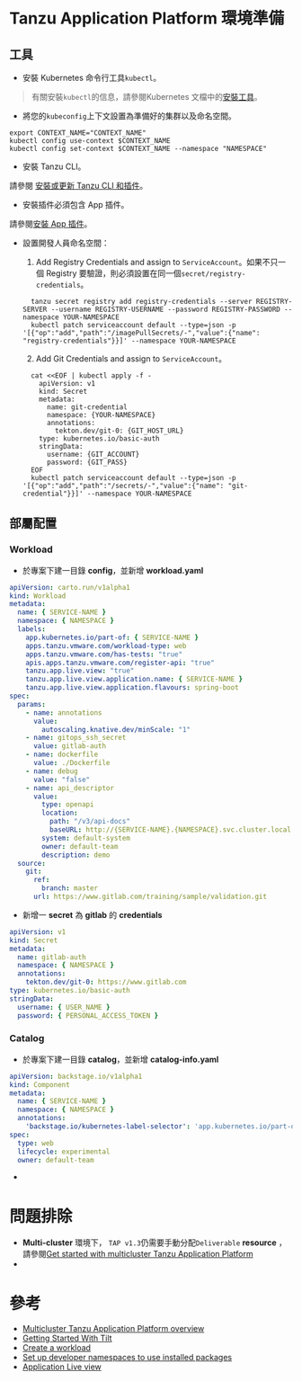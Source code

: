 # Tanzu Application Platform 環境準備

## 工具

* 安裝 Kubernetes 命令行工具`kubectl`。

> 有關安裝`kubectl`的信息，請參閱Kubernetes 文檔中的[安裝工具](https://kubernetes.io/docs/tasks/tools/)。

* 將您的`kubeconfig`上下文設置為準備好的集群以及命名空間。

```shell
export CONTEXT_NAME="CONTEXT_NAME"
kubectl config use-context $CONTEXT_NAME
kubectl config set-context $CONTEXT_NAME --namespace "NAMESPACE"
```

* 安裝 Tanzu CLI。

>
請參閱 [安裝或更新 Tanzu CLI 和插件](https://docs.vmware.com/en/VMware-Tanzu-Application-Platform/1.3/tap/GUID-install-tanzu-cli.html#cli-and-plugin)。

* 安裝插件必須包含 App 插件。

>
請參閱[安裝 App 插件](https://docs.vmware.com/en/VMware-Tanzu-Application-Platform/1.3/tap/GUID-cli-plugins-apps-install-apps-cli.html)。

* 設置開發人員命名空間：
    1. Add Registry Credentials and assign to `ServiceAccount`。如果不只一個 Registry
       要驗證，則必須設置在同一個`secret/registry-credentials`。
    ```shell
      tanzu secret registry add registry-credentials --server REGISTRY-SERVER --username REGISTRY-USERNAME --password REGISTRY-PASSWORD --namespace YOUR-NAMESPACE
      kubectl patch serviceaccount default --type=json -p '[{"op":"add","path":"/imagePullSecrets/-","value":{"name": "registry-credentials"}}]' --namespace YOUR-NAMESPACE
    ```

    2. Add Git Credentials and assign to `ServiceAccount`。
    ```shell
      cat <<EOF | kubectl apply -f -
        apiVersion: v1
        kind: Secret
        metadata:
          name: git-credential
          namespace: {YOUR-NAMESPACE}
          annotations:
            tekton.dev/git-0: {GIT_HOST_URL}
        type: kubernetes.io/basic-auth
        stringData:
          username: {GIT_ACCOUNT}
          password: {GIT_PASS}
      EOF                                                           
      kubectl patch serviceaccount default --type=json -p '[{"op":"add","path":"/secrets/-","value":{"name": "git-credential"}}]' --namespace YOUR-NAMESPACE
    ```

## 部屬配置

### Workload

* 於專案下建一目錄 **config**，並新增 **workload.yaml**

```yaml
apiVersion: carto.run/v1alpha1
kind: Workload
metadata:
  name: { SERVICE-NAME }
  namespace: { NAMESPACE }
  labels:
    app.kubernetes.io/part-of: { SERVICE-NAME }
    apps.tanzu.vmware.com/workload-type: web
    apps.tanzu.vmware.com/has-tests: "true"
    apis.apps.tanzu.vmware.com/register-api: "true"
    tanzu.app.live.view: "true"
    tanzu.app.live.view.application.name: { SERVICE-NAME }
    tanzu.app.live.view.application.flavours: spring-boot
spec:
  params:
    - name: annotations
      value:
        autoscaling.knative.dev/minScale: "1"
    - name: gitops_ssh_secret
      value: gitlab-auth
    - name: dockerfile
      value: ./Dockerfile
    - name: debug
      value: "false"
    - name: api_descriptor
      value:
        type: openapi
        location:
          path: "/v3/api-docs"
          baseURL: http://{SERVICE-NAME}.{NAMESPACE}.svc.cluster.local
        system: default-system
        owner: default-team
        description: demo
  source:
    git:
      ref:
        branch: master
      url: https://www.gitlab.com/training/sample/validation.git
```

* 新增一 **secret** 為 **gitlab** 的 **credentials**

```yaml
apiVersion: v1
kind: Secret
metadata:
  name: gitlab-auth
  namespace: { NAMESPACE }
  annotations:
    tekton.dev/git-0: https://www.gitlab.com
type: kubernetes.io/basic-auth
stringData:
  username: { USER_NAME }
  password: { PERSONAL_ACCESS_TOKEN }
```

### Catalog

* 於專案下建一目錄 **catalog**，並新增 **catalog-info.yaml**

```yaml
apiVersion: backstage.io/v1alpha1
kind: Component
metadata:
  name: { SERVICE-NAME }
  namespace: { NAMESPACE }
  annotations:
    'backstage.io/kubernetes-label-selector': 'app.kubernetes.io/part-of={SERVICE-NAME}'
spec:
  type: web
  lifecycle: experimental
  owner: default-team
```

*

# 問題排除

* **Multi-cluster** 環境下， `TAP v1.3`仍需要手動分配`Deliverable` **resource**
  ，請參閱[Get started with multicluster Tanzu Application Platform](https://docs.vmware.com/en/VMware-Tanzu-Application-Platform/1.3/tap/GUID-multicluster-getting-started.html)
*

# 參考

* [Multicluster Tanzu Application Platform overview](https://docs.vmware.com/en/VMware-Tanzu-Application-Platform/1.3/tap/GUID-multicluster-about.html)
* [Getting Started With Tilt](https://docs.tilt.dev/)
* [Create a workload](https://docs.vmware.com/en/VMware-Tanzu-Application-Platform/1.3/tap/GUID-cli-plugins-apps-create-workload.html)
* [Set up developer namespaces to use installed packages](https://docs.vmware.com/en/VMware-Tanzu-Application-Platform/1.3/tap/GUID-set-up-namespaces.html)
* [Application Live view](https://docs.vmware.com/en/VMware-Tanzu-Application-Platform/1.3/tap/GUID-app-live-view-about-app-live-view.html)